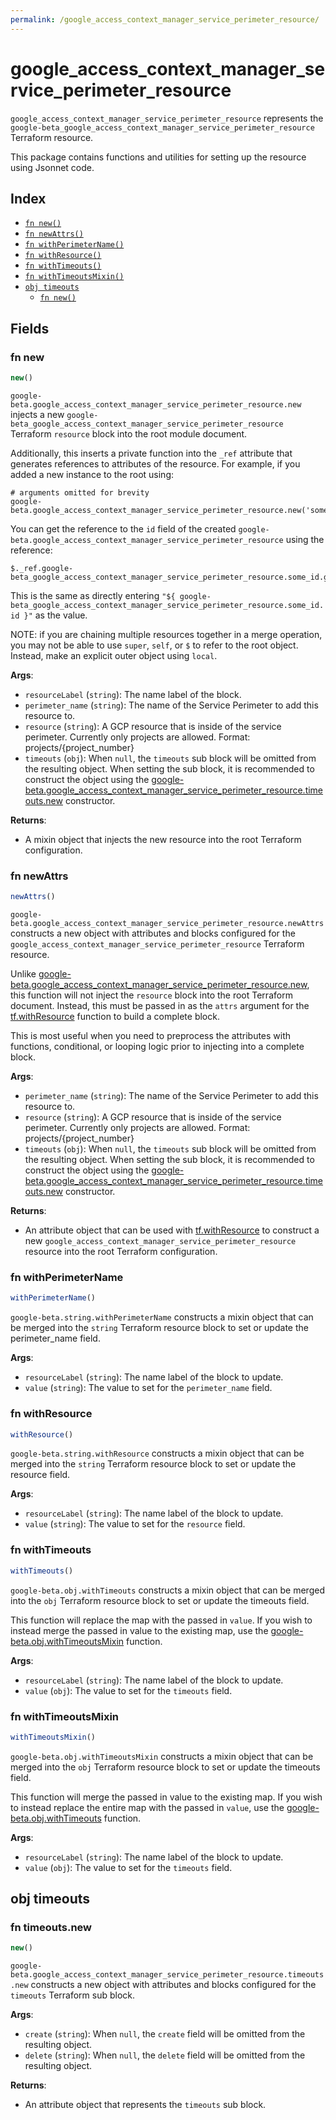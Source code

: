 ```yaml
---
permalink: /google_access_context_manager_service_perimeter_resource/
---
```


# google_access_context_manager_service_perimeter_resource

`google_access_context_manager_service_perimeter_resource` represents the `google-beta_google_access_context_manager_service_perimeter_resource` Terraform resource.



This package contains functions and utilities for setting up the resource using Jsonnet code.


## Index

* [`fn new()`](#fn-new)
* [`fn newAttrs()`](#fn-newattrs)
* [`fn withPerimeterName()`](#fn-withperimetername)
* [`fn withResource()`](#fn-withresource)
* [`fn withTimeouts()`](#fn-withtimeouts)
* [`fn withTimeoutsMixin()`](#fn-withtimeoutsmixin)
* [`obj timeouts`](#obj-timeouts)
  * [`fn new()`](#fn-timeoutsnew)

## Fields

### fn new

```ts
new()
```


`google-beta.google_access_context_manager_service_perimeter_resource.new` injects a new `google-beta_google_access_context_manager_service_perimeter_resource` Terraform `resource`
block into the root module document.

Additionally, this inserts a private function into the `_ref` attribute that generates references to attributes of the
resource. For example, if you added a new instance to the root using:

    # arguments omitted for brevity
    google-beta.google_access_context_manager_service_perimeter_resource.new('some_id')

You can get the reference to the `id` field of the created `google-beta.google_access_context_manager_service_perimeter_resource` using the reference:

    $._ref.google-beta_google_access_context_manager_service_perimeter_resource.some_id.get('id')

This is the same as directly entering `"${ google-beta_google_access_context_manager_service_perimeter_resource.some_id.id }"` as the value.

NOTE: if you are chaining multiple resources together in a merge operation, you may not be able to use `super`, `self`,
or `$` to refer to the root object. Instead, make an explicit outer object using `local`.

**Args**:
  - `resourceLabel` (`string`): The name label of the block.
  - `perimeter_name` (`string`): The name of the Service Perimeter to add this resource to.
  - `resource` (`string`): A GCP resource that is inside of the service perimeter.
Currently only projects are allowed.
Format: projects/{project_number}
  - `timeouts` (`obj`):  When `null`, the `timeouts` sub block will be omitted from the resulting object. When setting the sub block, it is recommended to construct the object using the [google-beta.google_access_context_manager_service_perimeter_resource.timeouts.new](#fn-googleaccesscontextmanagerserviceperimeterresourcetimeoutsnew) constructor.

**Returns**:
- A mixin object that injects the new resource into the root Terraform configuration.


### fn newAttrs

```ts
newAttrs()
```


`google-beta.google_access_context_manager_service_perimeter_resource.newAttrs` constructs a new object with attributes and blocks configured for the `google_access_context_manager_service_perimeter_resource`
Terraform resource.

Unlike [google-beta.google_access_context_manager_service_perimeter_resource.new](#fn-googleaccesscontextmanagerserviceperimeterresourcenew), this function will not inject the `resource`
block into the root Terraform document. Instead, this must be passed in as the `attrs` argument for the
[tf.withResource](https://github.com/tf-libsonnet/core/tree/main/docs#fn-withresource) function to build a complete block.

This is most useful when you need to preprocess the attributes with functions, conditional, or looping logic prior to
injecting into a complete block.

**Args**:
  - `perimeter_name` (`string`): The name of the Service Perimeter to add this resource to.
  - `resource` (`string`): A GCP resource that is inside of the service perimeter.
Currently only projects are allowed.
Format: projects/{project_number}
  - `timeouts` (`obj`):  When `null`, the `timeouts` sub block will be omitted from the resulting object. When setting the sub block, it is recommended to construct the object using the [google-beta.google_access_context_manager_service_perimeter_resource.timeouts.new](#fn-googleaccesscontextmanagerserviceperimeterresourcetimeoutsnew) constructor.

**Returns**:
  - An attribute object that can be used with [tf.withResource](https://github.com/tf-libsonnet/core/tree/main/docs#fn-withresource) to construct a new `google_access_context_manager_service_perimeter_resource` resource into the root Terraform configuration.


### fn withPerimeterName

```ts
withPerimeterName()
```

`google-beta.string.withPerimeterName` constructs a mixin object that can be merged into the `string`
Terraform resource block to set or update the perimeter_name field.



**Args**:
  - `resourceLabel` (`string`): The name label of the block to update.
  - `value` (`string`): The value to set for the `perimeter_name` field.


### fn withResource

```ts
withResource()
```

`google-beta.string.withResource` constructs a mixin object that can be merged into the `string`
Terraform resource block to set or update the resource field.



**Args**:
  - `resourceLabel` (`string`): The name label of the block to update.
  - `value` (`string`): The value to set for the `resource` field.


### fn withTimeouts

```ts
withTimeouts()
```

`google-beta.obj.withTimeouts` constructs a mixin object that can be merged into the `obj`
Terraform resource block to set or update the timeouts field.

This function will replace the map with the passed in `value`. If you wish to instead merge the
passed in value to the existing map, use the [google-beta.obj.withTimeoutsMixin](TODO) function.

**Args**:
  - `resourceLabel` (`string`): The name label of the block to update.
  - `value` (`obj`): The value to set for the `timeouts` field.


### fn withTimeoutsMixin

```ts
withTimeoutsMixin()
```

`google-beta.obj.withTimeoutsMixin` constructs a mixin object that can be merged into the `obj`
Terraform resource block to set or update the timeouts field.

This function will merge the passed in value to the existing map. If you wish
to instead replace the entire map with the passed in `value`, use the [google-beta.obj.withTimeouts](TODO)
function.


**Args**:
  - `resourceLabel` (`string`): The name label of the block to update.
  - `value` (`obj`): The value to set for the `timeouts` field.


## obj timeouts



### fn timeouts.new

```ts
new()
```


`google-beta.google_access_context_manager_service_perimeter_resource.timeouts.new` constructs a new object with attributes and blocks configured for the `timeouts`
Terraform sub block.



**Args**:
  - `create` (`string`):  When `null`, the `create` field will be omitted from the resulting object.
  - `delete` (`string`):  When `null`, the `delete` field will be omitted from the resulting object.

**Returns**:
  - An attribute object that represents the `timeouts` sub block.
